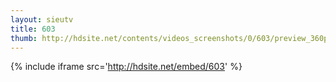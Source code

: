 ```yaml
---
layout: sieutv
title: 603
thumb: http://hdsite.net/contents/videos_screenshots/0/603/preview_360p.mp4.jpg
---
```

{% include iframe src='http://hdsite.net/embed/603' %}
 
